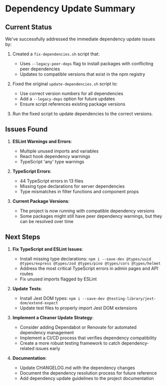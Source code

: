 # Dependency Update Summary

## Current Status

We've successfully addressed the immediate dependency update issues by:

1. Created a `fix-dependencies.sh` script that:
   - Uses `--legacy-peer-deps` flag to install packages with conflicting peer dependencies
   - Updates to compatible versions that exist in the npm registry

2. Fixed the original `update-dependencies.sh` script to:
   - Use correct version numbers for all dependencies
   - Add a `--legacy-deps` option for future updates
   - Ensure script references existing package versions

3. Run the fixed script to update dependencies to the correct versions.

## Issues Found

1. **ESLint Warnings and Errors**: 
   - Multiple unused imports and variables
   - React hook dependency warnings
   - TypeScript 'any' type warnings

2. **TypeScript Errors**:
   - 44 TypeScript errors in 13 files
   - Missing type declarations for server dependencies
   - Type mismatches in filter functions and component props

3. **Current Package Versions**:
   - The project is now running with compatible dependency versions
   - Some packages might still have peer dependency warnings, but they can be resolved over time

## Next Steps

1. **Fix TypeScript and ESLint Issues**:
   - Install missing type declarations: `npm i --save-dev @types/uuid @types/express @types/zod @types/pino @types/cors @types/helmet`
   - Address the most critical TypeScript errors in admin pages and API routes
   - Fix unused imports flagged by ESLint

2. **Update Tests**:
   - Install Jest DOM types: `npm i --save-dev @testing-library/jest-dom/extend-expect`
   - Update test files to properly import Jest DOM extensions

3. **Implement a Cleaner Update Strategy**:
   - Consider adding Dependabot or Renovate for automated dependency management
   - Implement a CI/CD process that verifies dependency compatibility
   - Create a more robust testing framework to catch dependency-related issues early

4. **Documentation**:
   - Update CHANGELOG.md with the dependency changes
   - Document the dependency resolution process for future reference
   - Add dependency update guidelines to the project documentation 
